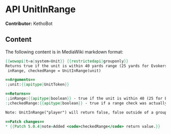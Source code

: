 # API UnitInRange

**Contributor:** KethoBot

## Content

The following content is in MediaWiki markdown format:

```mediawiki
{{wowapi|t=a|system=Unit}} {{restrictedapi|grouponly}}
Returns true if the unit is within 40 yards range (25 yards for Evokers).
 inRange, checkedRange = UnitInRange(unit)

==Arguments==
:;unit:{{apitype|UnitToken}}

==Returns==
:;inRange:{{apitype|boolean}} - true if the unit is within 40 (25 for Evokers) yards of the player
:;checkedRange:{{apitype|boolean}} - true if a range check was actually performed; false if the information about distance to the queried unit is unavailable.

Note: UnitInRange("player") will return false, false outside of a group.

==Patch changes==
* {{Patch 5.0.4|note=Added <code>checkedRange</code> return value.}}
```